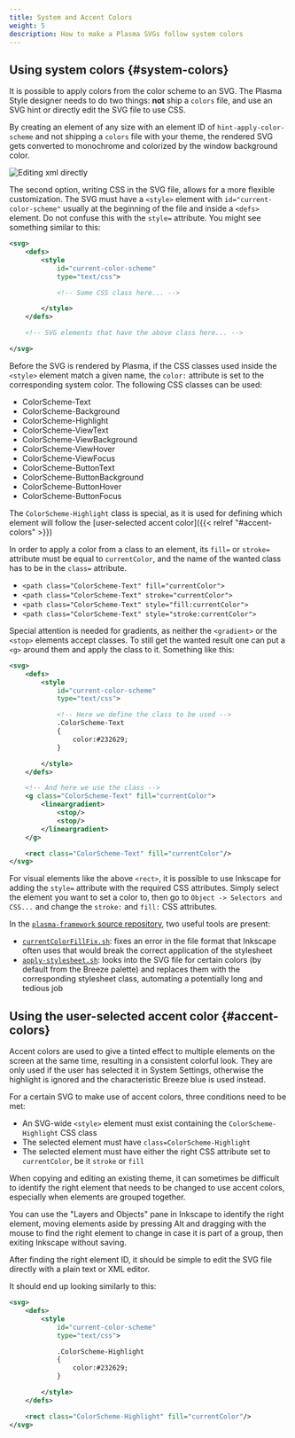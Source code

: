 ```yaml
---
title: System and Accent Colors
weight: 5
description: How to make a Plasma SVGs follow system colors
---
```


##  Using system colors {#system-colors}

It is possible to apply colors from the color scheme to an SVG. The Plasma Style designer needs to do two things: **not** ship a `colors` file, and use an SVG hint or directly edit the SVG file to use CSS.

By creating an element of any size with an element ID of `hint-apply-color-scheme` and not shipping a `colors` file with your theme, the rendered SVG gets converted to monochrome and colorized by the window background color.

![Editing xml directly](EditingSvgIcon.png)

The second option, writing CSS in the SVG file, allows for a more flexible customization. The SVG must have a `<style>` element with `id="current-color-scheme"` usually at the beginning of the file and inside a `<defs>` element. Do not confuse this with the `style=` attribute. You might see something similar to this:

```xml
<svg>
    <defs>
        <style
            id="current-color-scheme"
            type="text/css">

            <!-- Some CSS class here... -->

        </style>
    </defs>

    <!-- SVG elements that have the above class here... -->

</svg>
```

Before the SVG is rendered by Plasma, if the CSS classes used inside the `<style>` element match a given name, the `color:` attribute is set to the corresponding system color. The following CSS classes can be used:

* ColorScheme-Text
* ColorScheme-Background
* ColorScheme-Highlight
* ColorScheme-ViewText
* ColorScheme-ViewBackground
* ColorScheme-ViewHover
* ColorScheme-ViewFocus
* ColorScheme-ButtonText
* ColorScheme-ButtonBackground
* ColorScheme-ButtonHover
* ColorScheme-ButtonFocus

The `ColorScheme-Highlight` class is special, as it is used for defining which element will follow the [user-selected accent color]({{< relref "#accent-colors" >}})

In order to apply a color from a class to an element, its `fill=` or `stroke=` attribute must be equal to `currentColor`, and the name of the wanted class has to be in the `class=` attribute.

* `<path class="ColorScheme-Text" fill="currentColor">`
* `<path class="ColorScheme-Text" stroke="currentColor">`
* `<path class="ColorScheme-Text" style="fill:currentColor">`
* `<path class="ColorScheme-Text" style="stroke:currentColor">`

Special attention is needed for gradients, as neither the `<gradient>` or the `<stop>` elements accept classes. To still get the wanted result one can put a `<g>` around them and apply the class to it. Something like this:

```xml
<svg>
    <defs>
        <style
            id="current-color-scheme"
            type="text/css">

            <!-- Here we define the class to be used -->
            .ColorScheme-Text
            {
                color:#232629;
            }

        </style>
    </defs>

    <!-- And here we use the class -->
    <g class="ColorScheme-Text" fill="currentColor">
        <lineargradient>
            <stop/>
            <stop/>
        </lineargradient>
    </g>

    <rect class="ColorScheme-Text" fill="currentColor"/>
</svg>
```

For visual elements like the above `<rect>`, it is possible to use Inkscape for adding the `style=` attribute with the required CSS attributes. Simply select the element you want to set a color to, then go to `Object -> Selectors and CSS...` and change the `stroke:` and `fill:` CSS attributes.

In the [`plasma-framework` source repository](https://invent.kde.org/frameworks/plasma-framework/), two useful tools are present:
* [`currentColorFillFix.sh`](https://invent.kde.org/frameworks/plasma-framework/-/blob/master/src/tools/currentColorFillFix.sh): fixes an error in the file format that Inkscape often uses that would break the correct application of the stylesheet
* [`apply-stylesheet.sh`](https://invent.kde.org/frameworks/plasma-framework/-/blob/master/src/tools/apply-stylesheet.sh): looks into the SVG file for certain colors (by default from the Breeze palette) and replaces them with the corresponding stylesheet class, automating a potentially long and tedious job

## Using the user-selected accent color {#accent-colors}

Accent colors are used to give a tinted effect to multiple elements on the screen at the same time, resulting in a consistent colorful look. They are only used if the user has selected it in System Settings, otherwise the highlight is ignored and the characteristic Breeze blue is used instead.

For a certain SVG to make use of accent colors, three conditions need to be met:

* An SVG-wide `<style>` element must exist containing the `ColorScheme-Highlight` CSS class
* The selected element must have `class=ColorScheme-Highlight`
* The selected element must have either the right CSS attribute set to `currentColor`, be it `stroke` or `fill`

When copying and editing an existing theme, it can sometimes be difficult to identify the right element that needs to be changed to use accent colors, especially when elements are grouped together.

You can use the "Layers and Objects" pane in Inkscape to identify the right element, moving elements aside by pressing Alt and dragging with the mouse to find the right element to change in case it is part of a group, then exiting Inkscape without saving.

After finding the right element ID, it should be simple to edit the SVG file directly with a plain text or XML editor.

It should end up looking similarly to this:

```xml
<svg>
    <defs>
        <style
            id="current-color-scheme"
            type="text/css">

            .ColorScheme-Highlight
            {
                color:#232629;
            }

        </style>
    </defs>

    <rect class="ColorScheme-Highlight" fill="currentColor"/>
</svg>
```
